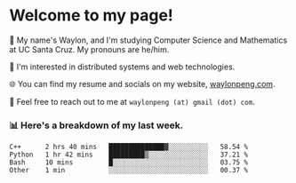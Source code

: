 # Welcome to my page! 

👋 My name's Waylon, and I'm studying Computer Science and Mathematics at UC Santa Cruz. My pronouns are he/him. 

💭 I'm interested in distributed systems and web technologies.

🌐 You can find my resume and socials on my website, [waylonpeng.com](https://www.waylonpeng.com).

📧 Feel free to reach out to me at `waylonpeng (at) gmail (dot) com`.

### 📊 Here's a breakdown of my last week.

<!--START_SECTION:waka-->
```text
C++      2 hrs 40 mins   ██████████████▓░░░░░░░░░░   58.54 % 
Python   1 hr 42 mins    █████████▒░░░░░░░░░░░░░░░   37.21 % 
Bash     10 mins         █░░░░░░░░░░░░░░░░░░░░░░░░   03.75 % 
Other    1 min           ░░░░░░░░░░░░░░░░░░░░░░░░░   00.37 % 
```
<!--END_SECTION:waka-->
